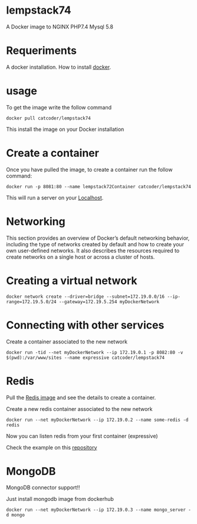 # lempstack74
A Docker image to NGINX PHP7.4 Mysql 5.8

# Requeriments

A docker installation. How to install [docker](https://docs.docker.com/install/ "Docker installation").

# usage
To get the image write the follow command

` docker pull catcoder/lempstack74 `

This install the image on your Docker installation

# Create a container

Once you have pulled the image, to create a container run the follow command:

` docker run -p 8081:80 --name lempstack72Container catcoder/lempstack74 `

This will run a server on your [Localhost](http://localhost:8081 "Docker installation").

# Networking
This section provides an overview of Docker’s default networking behavior, including the type of networks created by default and how to create your own user-defined networks. It also describes the resources required to create networks on a single host or across a cluster of hosts.

# Creating a virtual network

` docker network create --driver=bridge --subnet=172.19.0.0/16 --ip-range=172.19.5.0/24 --gateway=172.19.5.254 myDockerNetwork `

# Connecting with other services

Create a container associated to the new network

` docker run -tid --net myDockerNetwork --ip 172.19.0.1 -p 8082:80 -v $(pwd):/var/www/sites --name expressive catcoder/lempstack74 `

# Redis
Pull the [Redis image](https://hub.docker.com/_/redis "Docker installation") and see the details to create a container.

Create a new redis container associated to the new network

` docker run --net myDockerNetwork --ip 172.19.0.2 --name some-redis -d redis `

Now you can listen redis from your first container (expressive)

Check the example on this [repository](https://github.com/catcoderphp/expressive-example/blob/master/src/App/Services/RedisConnector.php "Docker installation")

# MongoDB
MongoDB connector support!!

Just install mongodb image from dockerhub

` docker run --net myDockerNetwork --ip 172.19.0.3 --name mongo_server -d mongo `